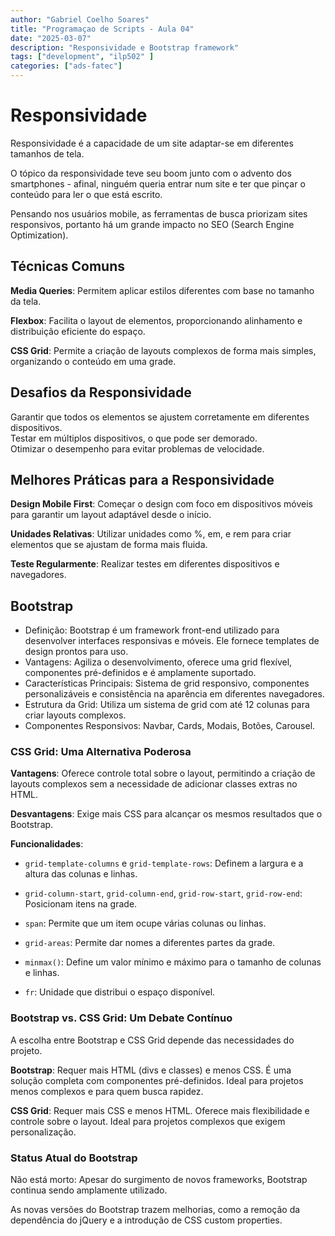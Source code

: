```yaml
---
author: "Gabriel Coelho Soares"
title: "Programaçao de Scripts - Aula 04"
date: "2025-03-07"
description: "Responsividade e Bootstrap framework"
tags: ["development", "ilp502" ]
categories: ["ads-fatec"]
---
```

# Responsividade

Responsividade é a capacidade de um site adaptar-se
em diferentes tamanhos de tela.

O tópico da responsividade teve seu boom junto com
o advento dos smartphones - afinal, ninguém queria
entrar num site e ter que pinçar o conteúdo para ler
o que está escrito.

Pensando nos usuários mobile, as ferramentas de busca
priorizam sites responsivos, portanto há um grande
impacto no SEO (Search Engine Optimization).

## Técnicas Comuns

**Media Queries**: Permitem aplicar estilos diferentes com base no
tamanho da tela.

**Flexbox**: Facilita o layout de elementos, proporcionando alinhamento e
distribuição eficiente do espaço.

**CSS Grid**: Permite a criação de layouts complexos de forma mais simples,
organizando o conteúdo em uma grade.

## Desafios da Responsividade

Garantir que todos os elementos se ajustem corretamente em diferentes
dispositivos. \
Testar em múltiplos dispositivos, o que pode ser demorado. \
Otimizar o desempenho para evitar problemas de velocidade.

## Melhores Práticas para a Responsividade

**Design Mobile First**: Começar o design com foco em dispositivos móveis
para garantir um layout adaptável desde o início.

**Unidades Relativas**: Utilizar unidades como %, em, e rem para criar
elementos que se ajustam de forma mais fluida.

**Teste Regularmente**: Realizar testes em diferentes dispositivos e navegadores.

## Bootstrap

- Definição: Bootstrap é um framework front-end utilizado para
desenvolver interfaces responsivas e móveis. Ele fornece templates
de design prontos para uso.
- Vantagens: Agiliza o desenvolvimento, oferece uma grid flexível,
componentes pré-definidos e é amplamente suportado.
- Características Principais: Sistema de grid responsivo, componentes
personalizáveis e consistência na aparência em diferentes navegadores.
- Estrutura da Grid: Utiliza um sistema de grid com até 12 colunas
para criar layouts complexos.
- Componentes Responsivos: Navbar, Cards, Modais, Botões, Carousel.

### CSS Grid: Uma Alternativa Poderosa

**Vantagens**: Oferece controle total sobre o layout, permitindo a
criação de layouts complexos sem a necessidade de adicionar classes
extras no HTML.

**Desvantagens**: Exige mais CSS para alcançar os mesmos resultados
que o Bootstrap.

**Funcionalidades**:

- `grid-template-columns` e `grid-template-rows`: Definem a largura e a
altura das colunas e linhas.

- `grid-column-start`, `grid-column-end`, `grid-row-start`, `grid-row-end`:
Posicionam itens na grade.

- `span`: Permite que um item ocupe várias colunas ou linhas.

- `grid-areas`: Permite dar nomes a diferentes partes da grade.

- `minmax()`: Define um valor mínimo e máximo para o tamanho de colunas e
linhas.

- `fr`: Unidade que distribui o espaço disponível.

### Bootstrap vs. CSS Grid: Um Debate Contínuo

A escolha entre Bootstrap e CSS Grid depende das necessidades do projeto.

**Bootstrap**: Requer mais HTML (divs e classes) e menos CSS. É uma solução
completa com componentes pré-definidos. Ideal para projetos menos complexos
e para quem busca rapidez.

**CSS Grid**: Requer mais CSS e menos HTML. Oferece mais flexibilidade e
controle sobre o layout. Ideal para projetos complexos que exigem
personalização.

### Status Atual do Bootstrap

Não está morto: Apesar do surgimento de novos frameworks, Bootstrap
continua sendo amplamente utilizado.

As novas versões do Bootstrap trazem melhorias,
como a remoção da dependência do jQuery e a introdução de CSS custom
properties.
